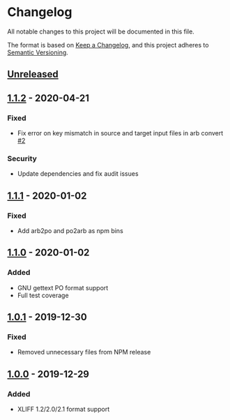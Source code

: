 # Changelog

All notable changes to this project will be documented in this file.

The format is based on [Keep a Changelog](https://keepachangelog.com/en/1.0.0/),
and this project adheres to [Semantic Versioning](https://semver.org/spec/v2.0.0.html).

## [Unreleased]

## [1.1.2] - 2020-04-21

### Fixed

- Fix error on key mismatch in source and target input files in arb convert [#2](https://github.com/trufi-association/arb-convert/issues/2)

### Security

- Update dependencies and fix audit issues

## [1.1.1] - 2020-01-02

### Fixed

- Add arb2po and po2arb as npm bins

## [1.1.0] - 2020-01-02

### Added

- GNU gettext PO format support
- Full test coverage

## [1.0.1] - 2019-12-30

### Fixed

- Removed unnecessary files from NPM release

## [1.0.0] - 2019-12-29

### Added

- XLIFF 1.2/2.0/2.1 format support

[unreleased]: https://github.com/trufi-association/arb-convert/compare/v1.1.2...HEAD
[1.1.2]: https://github.com/trufi-association/arb-convert/compare/v1.1.1...v1.1.2
[1.1.1]: https://github.com/trufi-association/arb-convert/compare/v1.1.0...v1.1.1
[1.1.0]: https://github.com/trufi-association/arb-convert/compare/v1.0.1...v1.1.0
[1.0.1]: https://github.com/trufi-association/arb-convert/compare/v1.0.0...v1.0.1
[1.0.0]: https://github.com/trufi-association/arb-convert/releases/tag/v1.0.0
